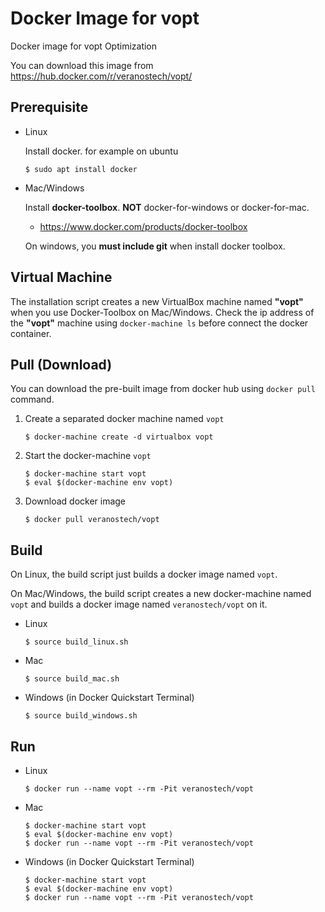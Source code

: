 Docker Image for vopt
=====================

Docker image for vopt Optimization

You can download this image from https://hub.docker.com/r/veranostech/vopt/


Prerequisite
------------

* Linux

  Install docker. for example on ubuntu
  
  ```
  $ sudo apt install docker
  ```
  
* Mac/Windows

  Install **docker-toolbox**. 
  **NOT** docker-for-windows or docker-for-mac.
  
  * https://www.docker.com/products/docker-toolbox
  
  On windows, you **must include git** when install docker toolbox.


Virtual Machine
---------------

The installation script creates a new VirtualBox machine named **"vopt"** 
when you use Docker-Toolbox on Mac/Windows.
Check the ip address of the **"vopt"** machine using ``docker-machine ls`` before connect the docker container.


Pull (Download)
---------------

You can download the pre-built image from docker hub using `docker pull` command.


1. Create a separated docker machine named `vopt`
	```
	$ docker-machine create -d virtualbox vopt
	```

2. Start the docker-machine `vopt`
	```
	$ docker-machine start vopt
	$ eval $(docker-machine env vopt)
	```

3. Download docker image
	```
	$ docker pull veranostech/vopt
	```


Build
-----

On Linux, the build script just builds a docker image named `vopt`.

On Mac/Windows, the build script creates a new docker-machine named `vopt` 
and builds a docker image named `veranostech/vopt` on it.

* Linux
	```
	$ source build_linux.sh
	```
	
* Mac
	```
	$ source build_mac.sh
	```

* Windows (in Docker Quickstart Terminal)
	```
	$ source build_windows.sh
	```
	

Run
---

* Linux
	```
	$ docker run --name vopt --rm -Pit veranostech/vopt
	```

* Mac
	```
	$ docker-machine start vopt
	$ eval $(docker-machine env vopt)
	$ docker run --name vopt --rm -Pit veranostech/vopt
	```

* Windows (in Docker Quickstart Terminal)
	```
	$ docker-machine start vopt
	$ eval $(docker-machine env vopt)
	$ docker run --name vopt --rm -Pit veranostech/vopt
	```
